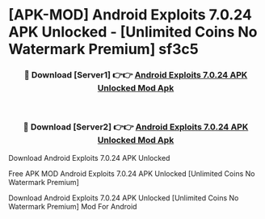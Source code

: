 # [APK-MOD] Android Exploits 7.0.24 APK Unlocked - [Unlimited Coins No Watermark Premium] sf3c5



<div align="center">
<h3>🔴 Download [Server1] 👉👉 <a href="https://momento.my/?title=Android_Exploits_7.0.24_APK_Unlocked">Android Exploits 7.0.24 APK Unlocked Mod Apk</a></h3><br>

<h3>🔴 Download [Server2] 👉👉 <a href="https://momento.my/?title=Android_Exploits_7.0.24_APK_Unlocked">Android Exploits 7.0.24 APK Unlocked Mod Apk</a></h3>
</div>



Download Android Exploits 7.0.24 APK Unlocked 

Free APK MOD Android Exploits 7.0.24 APK Unlocked [Unlimited Coins No Watermark Premium]

Download Android Exploits 7.0.24 APK Unlocked [Unlimited Coins No Watermark Premium] Mod For Android
